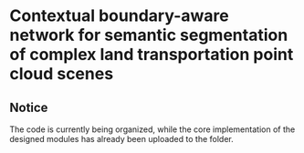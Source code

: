 # Contextual boundary-aware network for semantic segmentation of complex land transportation point cloud scenes
## Notice
The code is currently being organized, while the core implementation of the designed modules has already been uploaded to the folder.
